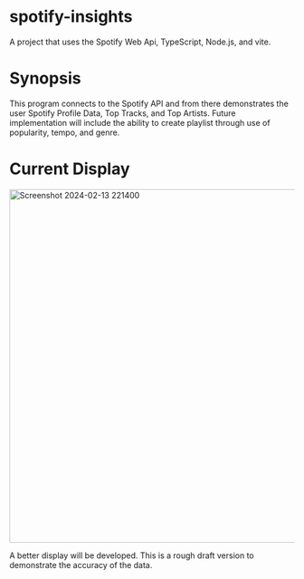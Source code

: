 # spotify-insights

A project that uses the Spotify Web Api, TypeScript, Node.js, and vite. 

# Synopsis

This program connects to the Spotify API and from there demonstrates the user Spotify Profile Data, Top Tracks, and Top Artists. Future implementation will include the ability to create playlist through use of popularity, tempo, and genre.

# Current Display
<img width="624" alt="Screenshot 2024-02-13 221400" src="https://github.com/jo833/spotify-insights/assets/77372272/c731778a-1e2f-4830-951c-abad612db546">

A better display will be developed. This is a rough draft version to demonstrate the accuracy of the data.
